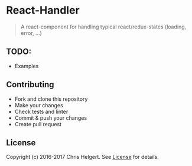 # React-Handler

> A react-component for handling typical react/redux-states (loading, error, ...)

## TODO:
* Examples

## Contributing
* Fork and clone this repository
* Make your changes
* Check tests and linter
* Commit & push your changes
* Create pull request

## License
Copyright (c) 2016-2017 Chris Helgert. See [License](./LICENCSE) for details.
